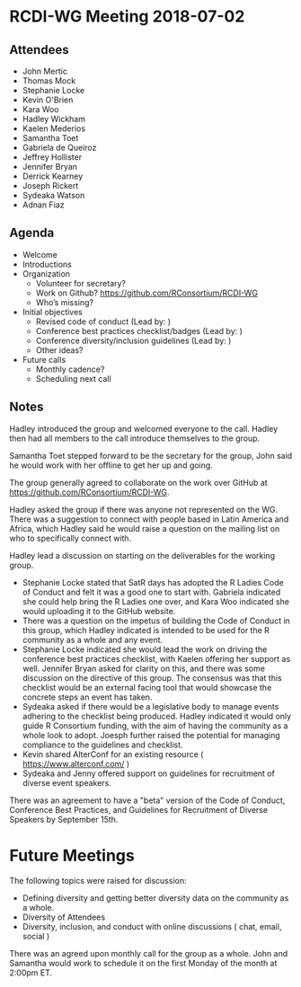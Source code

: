 # RCDI-WG Meeting 2018-07-02

## Attendees

* John Mertic
* Thomas Mock
* Stephanie Locke
* Kevin O'Brien
* Kara Woo
* Hadley Wickham
* Kaelen Mederios
* Samantha Toet
* Gabriela de Queiroz
* Jeffrey Hollister
* Jennifer Bryan
* Derrick Kearney
* Joseph Rickert
* Sydeaka Watson
* Adnan Fiaz

## Agenda

- Welcome
- Introductions
- Organization
  - Volunteer for secretary?
  - Work on Github? https://github.com/RConsortium/RCDI-WG
  - Who’s missing?
- Initial objectives
  - Revised code of conduct (Lead by: )
  - Conference best practices checklist/badges (Lead by: )
  - Conference diversity/inclusion guidelines (Lead by: )
  - Other ideas?
- Future calls
  - Monthly cadence?
  - Scheduling next call

## Notes

Hadley introduced the group and welcomed everyone to the call. Hadley then had all members to the call introduce themselves to the group.

Samantha Toet stepped forward to be the secretary for the group, John said he would work with her offline to get her up and going.

The group generally agreed to collaborate on the work over GitHub at https://github.com/RConsortium/RCDI-WG.

Hadley asked the group if there was anyone not represented on the WG. There was a suggestion to connect with people based in Latin America and Africa, which Hadley said he would raise a question on the mailing list on who to specifically connect with.

Hadley lead a discussion on starting on the deliverables for the working group.

- Stephanie Locke stated that SatR days has adopted the R Ladies Code of Conduct and felt it was a good one to start with. Gabriela indicated she could help bring the R Ladies one over, and Kara Woo indicated she would uploading it to the GitHub website.
- There was a question on the impetus of building the Code of Conduct in this group, which Hadley indicated is intended to be used for the R community as a whole and any event.
- Stephanie Locke indicated she would lead the work on driving the conference best practices checklist, with Kaelen offering her support as well. Jennifer Bryan asked for clarity on this, and there was some discussion on the directive of this group. The consensus was that this checklist would be an external facing tool that would showcase the concrete steps an event has taken.
- Sydeaka asked if there would be a legislative body to manage events adhering to the checklist being produced. Hadley indicated it would only guide R Consortium funding, with the aim of having the community as a whole look to adopt. Joesph further raised the potential for managing compliance to the guidelines and checklist.
- Kevin shared AlterConf for an existing resource ( https://www.alterconf.com/ )
- Sydeaka and Jenny offered support on guidelines for recruitment of diverse event speakers.

There was an agreement to have a "beta" version of the Code of Conduct, Conference Best Practices, and Guidelines for Recruitment of Diverse Speakers by September 15th.

# Future Meetings

The following topics were raised for discussion:

- Defining diversity and getting better diversity data on the community as a whole.
- Diversity of Attendees
- Diversity, inclusion, and conduct with online discussions ( chat, email, social )

There was an agreed upon monthly call for the group as a whole. John and Samantha would work to schedule it on the first Monday of the month at 2:00pm ET.
